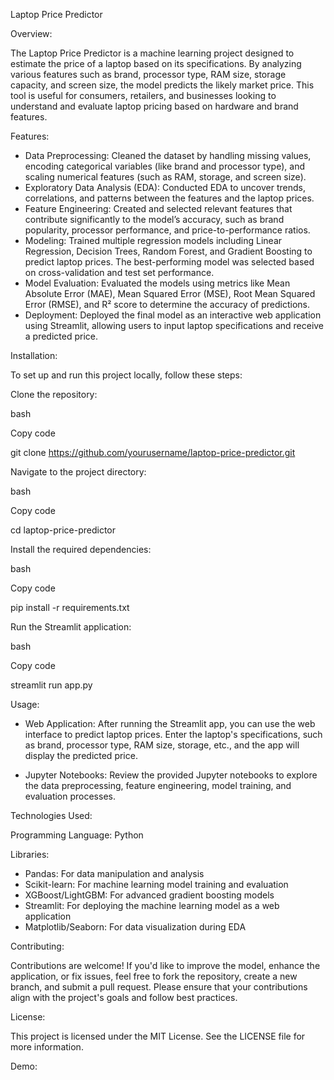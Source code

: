 Laptop Price Predictor


Overview:

The Laptop Price Predictor is a machine learning project designed to estimate the price of a laptop based on its specifications. By analyzing various features such as brand, processor type, RAM size, storage capacity, and screen size, the model predicts the likely market price. This tool is useful for consumers, retailers, and businesses looking to understand and evaluate laptop pricing based on hardware and brand features.


Features:

- Data Preprocessing: Cleaned the dataset by handling missing values, encoding categorical variables (like brand and processor type), and scaling numerical features (such as RAM, storage, and screen size).
- Exploratory Data Analysis (EDA): Conducted EDA to uncover trends, correlations, and patterns between the features and the laptop prices.
- Feature Engineering: Created and selected relevant features that contribute significantly to the model’s accuracy, such as brand popularity, processor performance, and price-to-performance ratios.
- Modeling: Trained multiple regression models including Linear Regression, Decision Trees, Random Forest, and Gradient Boosting to predict laptop prices. The best-performing model was selected based on cross-validation and test set performance.
- Model Evaluation: Evaluated the models using metrics like Mean Absolute Error (MAE), Mean Squared Error (MSE), Root Mean Squared Error (RMSE), and R² score to determine the accuracy of predictions.
- Deployment: Deployed the final model as an interactive web application using Streamlit, allowing users to input laptop specifications and receive a predicted price.


Installation:

To set up and run this project locally, follow these steps:


Clone the repository:

bash

Copy code

git clone https://github.com/yourusername/laptop-price-predictor.git

Navigate to the project directory:

bash

Copy code

cd laptop-price-predictor

Install the required dependencies:

bash

Copy code

pip install -r requirements.txt

Run the Streamlit application:

bash

Copy code

streamlit run app.py


Usage:

- Web Application: After running the Streamlit app, you can use the web interface to predict laptop prices. Enter the laptop's specifications, such as brand, processor type, RAM size, storage, etc., and the app will display the predicted price.

- Jupyter Notebooks: Review the provided Jupyter notebooks to explore the data preprocessing, feature engineering, model training, and evaluation processes.


Technologies Used:

Programming Language: Python

Libraries:
- Pandas: For data manipulation and analysis
- Scikit-learn: For machine learning model training and evaluation
- XGBoost/LightGBM: For advanced gradient boosting models
- Streamlit: For deploying the machine learning model as a web application
- Matplotlib/Seaborn: For data visualization during EDA


Contributing:

Contributions are welcome! If you'd like to improve the model, enhance the application, or fix issues, feel free to fork the repository, create a new branch, and submit a pull request. Please ensure that your contributions align with the project's goals and follow best practices.


License:

This project is licensed under the MIT License. See the LICENSE file for more information.

Demo:









